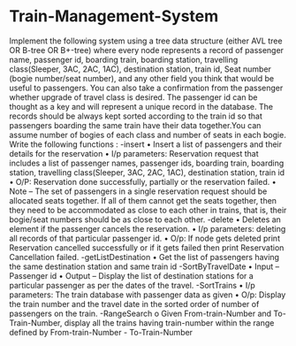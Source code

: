 # Train-Management-System
Implement the following system using a tree data structure (either AVL tree OR B-tree OR B+-tree) where every node represents a record of passenger name, passenger id, boarding train, boarding station, travelling class(Sleeper, 3AC, 2AC, 1AC), destination station, train id, Seat number (bogie number/seat number), and any other field you think that would be useful to passengers. You can also take a confirmation from the passenger whether upgrade of travel class is desired. The passenger id can be thought as a key and will represent a unique record in the database. The records should be always kept sorted according to the train id so that passengers
boarding the same train have their data together.You can assume number of bogies of each class and number of seats in each bogie. 
Write the following functions : 
-insert
  • Insert a list of passengers and their details for the reservation
  • I/p parameters: Reservation request that includes a list of passenger names, passenger ids, boarding train, boarding station, travelling class(Sleeper, 3AC, 2AC,
  1AC), destination station, train id
  • O/P: Reservation done successfully, partially or the reservation failed.
  • Note – The set of passengers in a single reservation request should be allocated seats together. If all of them cannot get the seats together, then they need to be
  accommodated as close to each other in trains, that is, their bogie/seat numbers should be as close to each other. 
-delete
  • Deletes an element if the passenger cancels the reservation.
  • I/p parameters: deleting all records of that particular passenger id.
  • O/p: If node gets deleted print Reservation cancelled successfully or if it gets failed then print Reservation Cancellation failed.
-getListDestination
  • Get the list of passengers having the same destination station and same train id
-SortByTravelDate
  • Input – Passenger id 
  • Output – Display the list of destination stations for a particular passenger as per the dates of the travel.
-SortTrains
  • I/p parameters: The train database with passenger data as given
  • O/p: Display the train number and the travel date in the sorted order of number of passengers on the train. 
-RangeSearch 
  o Given From-train-Number and To-Train-Number, display all the trains having train-number within the range defined by From-train-Number - To-Train-Number
